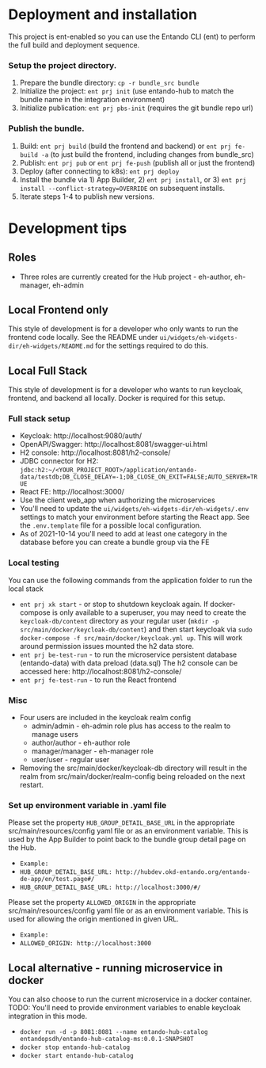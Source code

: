 # Deployment and installation
This project is ent-enabled so you can use the Entando CLI (ent) to perform the full build and deployment sequence.

### Setup the project directory.
1. Prepare the bundle directory: `cp -r bundle_src bundle`
2. Initialize the project: `ent prj init` (use entando-hub to match the bundle name in the integration environment)
3. Initialize publication: `ent prj pbs-init` (requires the git bundle repo url)

### Publish the bundle.
1. Build: `ent prj build` (build the frontend and backend) or `ent prj fe-build -a` (to just build the frontend, including changes from bundle_src)
2. Publish: `ent prj pub` or `ent prj fe-push` (publish all or just the frontend)
3. Deploy (after connecting to k8s): `ent prj deploy`
4. Install the bundle via 1) App Builder, 2) `ent prj install`, or 3) `ent prj install --conflict-strategy=OVERRIDE` on subsequent installs.
5. Iterate steps 1-4 to publish new versions.

# Development tips
## Roles
* Three roles are currently created for the Hub project - eh-author, eh-manager, eh-admin

## Local Frontend only
This style of development is for a developer who only wants to run the frontend code locally. See the README under `ui/widgets/eh-widgets-dir/eh-widgets/README.md` for the settings required to do this.

## Local Full Stack
This style of development is for a developer who wants to run keycloak, frontend, and backend all locally. Docker is required for this setup.

### Full stack setup
* Keycloak: http://localhost:9080/auth/
* OpenAPI/Swagger: http://localhost:8081/swagger-ui.html
* H2 console: http://localhost:8081/h2-console/
* JDBC connector for H2: `jdbc:h2:~/<YOUR_PROJECT_ROOT>/application/entando-data/testdb;DB_CLOSE_DELAY=-1;DB_CLOSE_ON_EXIT=FALSE;AUTO_SERVER=TRUE`
* React FE: http://localhost:3000/
* Use the client web_app when authorizing the microservices
* You'll need to update the `ui/widgets/eh-widgets-dir/eh-widgets/.env` settings to match your environment before starting the React app. See the `.env.template` file for a possible local configuration.
* As of 2021-10-14 you'll need to add at least one category in the database before you can create a bundle group via the FE

### Local testing
You can use the following commands from the application folder to run the local stack 
* `ent prj xk start` - or stop to shutdown keycloak again. If docker-compose is only available to a superuser, you may need to create the `keycloak-db/content` directory as your regular user (`mkdir -p src/main/docker/keycloak-db/content`) and then start keycloak via `sudo docker-compose -f src/main/docker/keycloak.yml up`. This will work around permission issues mounted the h2 data store. 
* `ent prj be-test-run` - to run the microservice
  persistent database (entando-data) with data preload (data.sql) The
  h2 console can be accessed here: http://localhost:8081/h2-console/
* `ent prj fe-test-run` - to run the React frontend

### Misc
* Four users are included in the keycloak realm config
  * admin/admin - eh-admin role plus has access to the realm to manage users
  * author/author - eh-author role
  * manager/manager - eh-manager role
  * user/user - regular user
* Removing the src/main/docker/keycloak-db directory will result in the realm from src/main/docker/realm-config being reloaded on the next restart.

### Set up environment variable in .yaml file
Please set the property `HUB_GROUP_DETAIL_BASE_URL` in the appropriate src/main/resources/config yaml file or as an environment variable. This is used by the App Builder to point back to the bundle group detail page on the Hub.
* `Example:`
* `HUB_GROUP_DETAIL_BASE_URL: http://hubdev.okd-entando.org/entando-de-app/en/test.page#/`
* `HUB_GROUP_DETAIL_BASE_URL: http://localhost:3000/#/`

Please set the property `ALLOWED_ORIGIN` in the appropriate src/main/resources/config yaml file or as an environment variable. This is used for allowing the origin mentioned in given URL.
* `Example:`
* `ALLOWED_ORIGIN: http://localhost:3000`

## Local alternative - running microservice in docker
You can also choose to run the current microservice in a docker container. 
TODO: You'll need to provide environment variables to enable keycloak integration in this mode.
* `docker run -d -p 8081:8081 --name entando-hub-catalog entandopsdh/entando-hub-catalog-ms:0.0.1-SNAPSHOT`
* `docker stop entando-hub-catalog`
* `docker start entando-hub-catalog`
